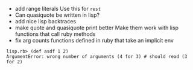 - add range literals
  Use this for `rest`
- Can quasiquote be written in lisp?
- add nice lisp backtraces
- make quote and quasiquote print better
  Make them work with lisp functions that call ruby methods
- fix arg counts functions defined in ruby that take an implicit env

```
lisp.rb> (def asdf 1 2)
ArgumentError: wrong number of arguments (4 for 3) # should read (3 for 2)
```
